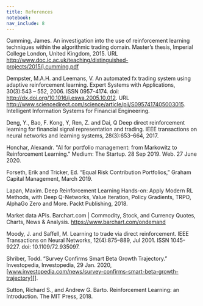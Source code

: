 ```yaml
---
title: References
notebook:
nav_include: 8
---
```


Cumming, James. An investigation into the use of reinforcement learning
techniques within the algorithmic trading domain. Master’s thesis,
Imperial College London, United Kingdom, 2015. URL
<http://www.doc.ic.ac.uk/teaching/distinguished-projects/2015/j.cumming.pdf>  
  
Dempster, M.A.H. and Leemans, V. An automated fx trading system using
adaptive reinforcement learning. Expert Systems with Applications,
30(3):543 – 552, 2006. ISSN 0957-4174. doi:
http://dx.doi.org/10.1016/j.eswa.2005.10.012. URL
<http://www.sciencedirect.com/science/article/pii/S0957417405003015>.
Intelligent Information Systems for Financial Engineering.  
  
Deng, Y., Bao, F. Kong, Y, Ren, Z. and Dai, Q Deep direct reinforcement
learning for financial signal representation and trading. IEEE
transactions on neural networks and learning systems, 28(3):653–664,
2017.  
  
Honchar, Alexandr. "AI for portfolio management: from Markowitz to
Reinforcement Learning." Medium: The Startup. 28 Sep 2019. Web. 27 June
2020.  
  
Forseth, Erik and Tricker, Ed. “Equal Risk Contribution Portfolios,”
Graham Capital Management, March 2019.  
  
Lapan, Maxim. Deep Reinforcement Learning Hands-on: Apply Modern RL
Methods, with Deep Q-Networks, Value Iteration, Policy Gradients, TRPO,
AlphaGo Zero and More. Packt Publishing, 2018.  
  
Market data APIs. Barchart.com \| Commodity, Stock, and Currency Quotes,
Charts, News & Analysis. <https://www.barchart.com/ondemand>  
  
Moody, J. and Saffell, M. Learning to trade via direct reinforcement.
IEEE Transactions on Neural Networks, 12(4):875–889, Jul 2001. ISSN
1045-9227. doi: 10.1109/72.935097.  
  
Shriber, Todd. “Survey Confirms Smart Beta Growth Trajectory.”
Investopedia, Investopedia, 29 Jan. 2020,
[www.investopedia.com/news/survey-confirms-smart-beta-growth-trajectory][].  
  
Sutton, Richard S., and Andrew G. Barto. Reinforcement Learning: an
Introduction. The MIT Press, 2018.

  [www.investopedia.com/news/survey-confirms-smart-beta-growth-trajectory]:
    www.investopedia.com/news/survey-confirms-smart-beta-growth-trajectory
